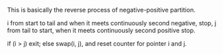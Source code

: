 
This is basically the reverse process of negative-positive partition.

i from start to tail and when it meets continuously second negative, stop, j from tail to start, when it meets continuously second positive stop.

if (i > j) exit;
else swap(i, j), and reset counter for pointer i and j.

